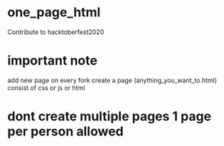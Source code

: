 # one_page_html
Contribute to hacktoberfest2020
# important note
add new page on every fork create a page (anything_you_want_to.html) consist of css or js or html 
# dont create multiple pages 1 page per person allowed 
